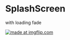 # SplashScreen
with loading fade

<a href="https://imgflip.com/gif/1at90y"><img src="https://i.imgflip.com/1at90y.gif" title="made at imgflip.com"/></a>
